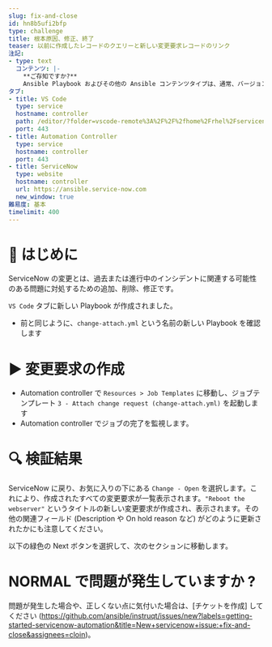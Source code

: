 ```yaml
---
slug: fix-and-close
id: hn8b5ufi2bfp
type: challenge
title: 根本原因、修正、終了
teaser: 以前に作成したレコードのクエリーと新しい変更要求レコードのリンク
注記:
- type: text
  コンテンツ: |-
    **ご存知ですか?**
    Ansible Playbook およびその他の Ansible コンテンツタイプは、通常、バージョン管理されたプレーンテキストとして保存されます。これは、継続的インテグレーションと継続的デプロイの一般的なアプローチが自動化コンテンツに簡単に適用できることを意味します。
タブ:
- title: VS Code
  type: service
  hostname: controller
  path: /editor/?folder=vscode-remote%3A%2F%2F%2fhome%2Frhel%2Fservicenow_project
  port: 443
- title: Automation Controller
  type: service
  hostname: controller
  port: 443
- title: ServiceNow
  type: website
  hostname: controller
  url: https://ansible.service-now.com
  new_window: true
難易度: 基本
timelimit: 400
---
```

👋 はじめに
====
ServiceNow の変更とは、過去または進行中のインシデントに関連する可能性のある問題に対処するための追加、削除、修正です。

`VS Code` タブに新しい Playbook が作成されました。
- 前と同じように、`change-attach.yml` という名前の新しい Playbook を確認します

▶️ 変更要求の作成
====
- Automation controller で `Resources > Job Templates` に移動し、ジョブテンプレート `3 - Attach change request (change-attach.yml)` を起動します
- Automation controller でジョブの完了を監視します。

🔍 検証結果
====
ServiceNow に戻り、お気に入りの下にある `Change - Open` を選択します。これにより、作成されたすべての変更要求が一覧表示されます。`"Reboot the webserver"` というタイトルの新しい変更要求が作成され、表示されます。その他の関連フィールド (Description や On hold reason など) がどのように更新されたかにも注意してください。

以下の緑色の Next ボタンを選択して、次のセクションに移動します。

NORMAL で問題が発生していますか ?
====
問題が発生した場合や、正しくない点に気付いた場合は、[チケットを作成] してください (https://github.com/ansible/instruqt/issues/new?labels=getting-started-servicenow-automation&title=New+servicenow+issue:+fix-and-close&assignees=cloin)。